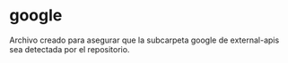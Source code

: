 # google
Archivo creado para asegurar que la subcarpeta google de external-apis sea detectada por el repositorio.